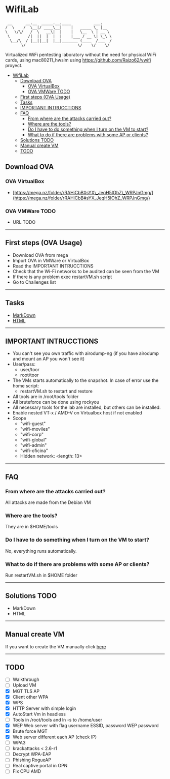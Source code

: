# WifiLab

```
 __      __.__  _____.__.____          ___.    
/  \    /  \__|/ ____\__|    |   _____ \_ |__  
\   \/\/   /  \   __\|  |    |   \__  \ | __ \ 
 \        /|  ||  |  |  |    |___ / __ \| \_\ \
  \__/\  / |__||__|  |__|_______ (____  /___  /
       \/                       \/    \/    \/ 
```

Virtualized WiFi pentesting laboratory without the need for physical WiFi cards, using mac80211_hwsim using https://github.com/Raizo62/vwifi proyect.

- [WifiLab](#wifilab)
    - [Download OVA](#download-ova)
        - [OVA VirtualBox](#ova-virtualbox)
        - [OVA VMWare TODO](#ova-vmware-todo)
    - [First steps (OVA Usage)](#first-steps-ova-usage)
    - [Tasks](#tasks)
    - [IMPORTANT INTRUCCTIONS](#important-intrucctions)
    - [FAQ](#faq)
        - [From where are the attacks carried out?](#from-where-are-the-attacks-carried-out)
        - [Where are the tools?](#where-are-the-tools)
        - [Do I have to do something when I turn on the VM to start?](#do-i-have-to-do-something-when-i-turn-on-the-vm-to-start)
        - [What to do if there are problems with some AP or clients?](#what-to-do-if-there-are-problems-with-some-ap-or-clients)
    - [Solutions TODO](#solutions-todo)
    - [Manual create VM](#manual-create-vm)
    - [TODO](#todo)

## Download OVA

### OVA VirtualBox

- [https://mega.nz/folder/rRAHiCbB#sYX\_JeqH5IOhZ\_WRPJnGmg/](https://mega.nz/folder/rRAHiCbB#sYX_JeqH5IOhZ_WRPJnGmg/)

### OVA VMWare TODO

- URL TODO

* * *

## First steps (OVA Usage)

- Download OVA from mega
- Import OVA in VMWare or VirtualBox
- Read the IMPORTANT INTRUCCTIONS
- Check that the Wi-Fi networks to be audited can be seen from the VM
- If there is any problem exec restartVM.sh script
- Go to Challenges list

* * *

## Tasks

- [MarkDown](/C:/Users/user/AppData/Local/Programs/Joplin/resources/app.asar/WifiLab%20Tasks/WifiLab%20Tasks.md "WifiLab%20Tasks/WifiLab%20Tasks.md")
- [HTML](/C:/Users/user/AppData/Local/Programs/Joplin/resources/app.asar/WifiLab%20Tasks/WifiLab%20Tasks.html "WifiLab%20Tasks/WifiLab%20Tasks.html")

* * *

## IMPORTANT INTRUCCTIONS

- You can't see you own traffic with airodump-ng (if you have airodump and mount an AP you won't see it)
- User/pass:
    - user/toor
    - root/toor
- The VMs starts automatically to the snapshot. In case of error use the home script:
    - restartVM.sh to restart and restore
- All tools are in /root/tools folder
- All bruteforce can be done using rockyou
- All necessary tools for the lab are installed, but others can be installed.
- Enable nested VT-x / AMD-V on Virtualbox host if not enabled
- Scope
    - "wifi-guest"
    - "wifi-moviles"
    - "wifi-corp"
    - "wifi-global"
    - "wifi-admin"
    - "wifi-oficina"
    - Hidden network: &lt;length: 13&gt;

* * *

## FAQ

### From where are the attacks carried out?

All attacks are made from the Debian VM

### Where are the tools?

They are in $HOME/tools

### Do I have to do something when I turn on the VM to start?

No, everything runs automatically.

### What to do if there are problems with some AP or clients?

Run restartVM.sh in $HOME folder

* * *

## Solutions TODO

- MarkDown
- HTML

* * *

## Manual create VM

If you want to create the VM manually click [here](https://github.com/RaulCalvoLaorden/WifiLab/blob/main/install/README.md%22)

* * *

## TODO

- [ ] Walkthrough
- [ ] Upload VM
- [x] MGT TLS AP
- [x] Client other WPA
- [x] WPS
- [x] HTTP Server with simple login
- [x] AutoStart Vm in headless
- [ ] Tools in /root/tools and ln -s to /home/user
- [x] WEP Web server with flag username ESSID, password WEP password
- [x] Brute force MGT
- [x] Web server different each AP (check IP)
- [ ] WPA3
- [ ] krackattacks < 2.6-r1
- [ ] Decrypt WPA-EAP
- [ ] Phishing RogueAP
- [ ] Real captive portal in OPN
- [ ] Fix CPU AMD